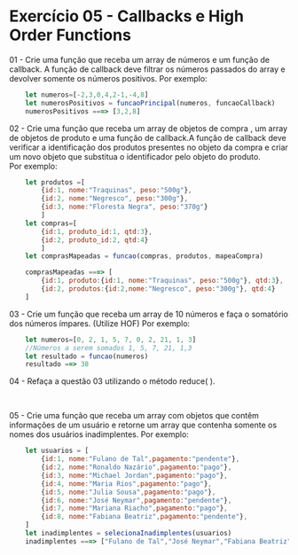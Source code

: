 # Exercício 05 - Callbacks e High Order Functions

01 - Crie uma função que receba um array de números e um função de callback. A função de callback deve filtrar os números passados do array e devolver somente os números positivos.
Por exemplo:
```javascript
    let numeros=[-2,3,0,4,2-1,-4,8]
    let numerosPositivos = funcaoPrincipal(numeros, funcaoCallback)
    numerosPositivos ===> [3,2,8]
```
02 - Crie uma função que receba um array de objetos de compra , um array de objetos de produto e uma função de callback.A função de callback deve verificar a identificação dos produtos presentes no objeto da compra e criar um novo objeto que substitua o identificador pelo objeto do produto.
<br/>
Por exemplo:
```javascript
    let produtos =[
        {id:1, nome:"Traquinas", peso:"500g"},
        {id:2, nome:"Negresco", peso:"300g"},
        {id:3, nome:"Floresta Negra", peso:"370g"}
        ]
    let compras=[
        {id:1, produto_id:1, qtd:3},
        {id:2, produto_id:2, qtd:4}
        ]
    let comprasMapeadas = funcao(compras, produtos, mapeaCompra)

    comprasMapeadas ===> [
        {id:1, produto:{id:1, nome:"Traquinas", peso:"500g"}, qtd:3},
        {id:2, produtos:{id:2,nome:"Negresco", peso:"300g"}, qtd:4}
    ]
```


03 - Crie um função que receba um array de 10 números e faça o somatório dos números ímpares. (Utilize HOF)
Por exemplo:
```javascript
    let numeros=[0, 2, 1, 5, 7, 0, 2, 21, 1, 3]
    //Números a serem somados 1, 5, 7, 21, 1,3 
    let resultado = funcao(numeros)
    resultado ==> 38
```
04 - Refaça a questão 03 utilizando o método reduce( ).


<br/>


05 - Crie uma função que receba um array com objetos que contêm informações de um usuário e retorne um array que contenha somente os nomes dos usuários inadimplentes.
Por exemplo:
```javascript
    let usuarios = [
        {id:1, nome:"Fulano de Tal",pagamento:"pendente"},
        {id:2, nome:"Ronaldo Nazário",pagamento:"pago"},
        {id:3, nome:"Michael Jordan",pagamento:"pago"},
        {id:4, nome:"Maria Rios",pagamento:"pago"},
        {id:5, nome:"Julia Sousa",pagamento:"pago"},
        {id:6, nome:"José Neymar",pagamento:"pendente"},
        {id:7, nome:"Mariana Riacho",pagamento:"pago"},
        {id:8, nome:"Fabiana Beatriz",pagamento:"pendente"},
    ]
    let inadimplentes = selecionaInadimplentes(usuarios)
    inadimplentes ===> ["Fulano de Tal","José Neymar","Fabiana Beatriz"]
```  